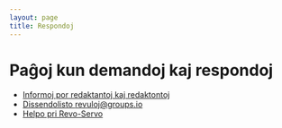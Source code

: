 ```yaml
---
layout: page
title: Respondoj
---
```


# Paĝoj kun demandoj kaj respondoj

- [Informoj por redaktantoj kaj redaktontoj](temoj/redinfo)
- [Dissendolisto revuloj@groups.io](temoj/revolist)
- [Helpo pri Revo-Servo](temoj/revoserv)